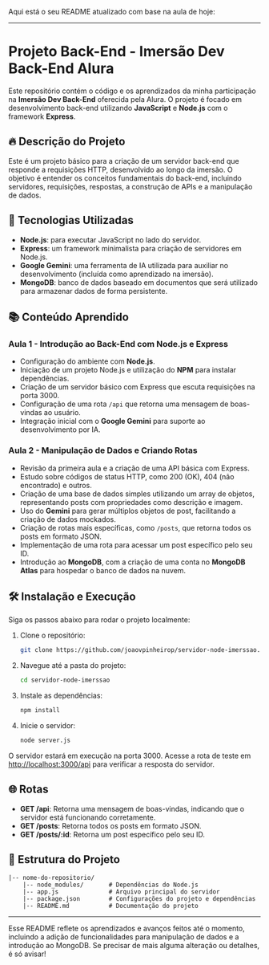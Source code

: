 Aqui está o seu README atualizado com base na aula de hoje:

---

# Projeto Back-End - Imersão Dev Back-End Alura

Este repositório contém o código e os aprendizados da minha participação na **Imersão Dev Back-End** oferecida pela Alura. O projeto é focado em desenvolvimento back-end utilizando **JavaScript** e **Node.js** com o framework **Express**.

## 🔥 Descrição do Projeto

Este é um projeto básico para a criação de um servidor back-end que responde a requisições HTTP, desenvolvido ao longo da imersão. O objetivo é entender os conceitos fundamentais do back-end, incluindo servidores, requisições, respostas, a construção de APIs e a manipulação de dados. 

## 🚀 Tecnologias Utilizadas

- **Node.js**: para executar JavaScript no lado do servidor.
- **Express**: um framework minimalista para criação de servidores em Node.js.
- **Google Gemini**: uma ferramenta de IA utilizada para auxiliar no desenvolvimento (incluída como aprendizado na imersão).
- **MongoDB**: banco de dados baseado em documentos que será utilizado para armazenar dados de forma persistente.

## 📚 Conteúdo Aprendido

### Aula 1 - Introdução ao Back-End com Node.js e Express
- Configuração do ambiente com **Node.js**.
- Iniciação de um projeto Node.js e utilização do **NPM** para instalar dependências.
- Criação de um servidor básico com Express que escuta requisições na porta 3000.
- Configuração de uma rota `/api` que retorna uma mensagem de boas-vindas ao usuário.
- Integração inicial com o **Google Gemini** para suporte ao desenvolvimento por IA.

### Aula 2 - Manipulação de Dados e Criando Rotas
- Revisão da primeira aula e a criação de uma API básica com Express.
- Estudo sobre códigos de status HTTP, como 200 (OK), 404 (não encontrado) e outros.
- Criação de uma base de dados simples utilizando um array de objetos, representando posts com propriedades como descrição e imagem.
- Uso do **Gemini** para gerar múltiplos objetos de post, facilitando a criação de dados mockados.
- Criação de rotas mais específicas, como `/posts`, que retorna todos os posts em formato JSON.
- Implementação de uma rota para acessar um post específico pelo seu ID.
- Introdução ao **MongoDB**, com a criação de uma conta no **MongoDB Atlas** para hospedar o banco de dados na nuvem.

## 🛠️ Instalação e Execução

Siga os passos abaixo para rodar o projeto localmente:

1. Clone o repositório:
   ```bash
   git clone https://github.com/joaovpinheirop/servidor-node-imerssao.git
   ```

2. Navegue até a pasta do projeto:
   ```bash
   cd servidor-node-imerssao
   ```

3. Instale as dependências:
   ```bash
   npm install
   ```

4. Inicie o servidor:
   ```bash
   node server.js
   ```

O servidor estará em execução na porta 3000. Acesse a rota de teste em [http://localhost:3000/api](http://localhost:3000/api) para verificar a resposta do servidor.

## 🌐 Rotas

- **GET /api**: Retorna uma mensagem de boas-vindas, indicando que o servidor está funcionando corretamente.
- **GET /posts**: Retorna todos os posts em formato JSON.
- **GET /posts/:id**: Retorna um post específico pelo seu ID.

## 📝 Estrutura do Projeto

```
|-- nome-do-repositorio/
    |-- node_modules/       # Dependências do Node.js
    |-- app.js              # Arquivo principal do servidor
    |-- package.json        # Configurações do projeto e dependências
    |-- README.md           # Documentação do projeto
```

---

Esse README reflete os aprendizados e avanços feitos até o momento, incluindo a adição de funcionalidades para manipulação de dados e a introdução ao MongoDB. Se precisar de mais alguma alteração ou detalhes, é só avisar!